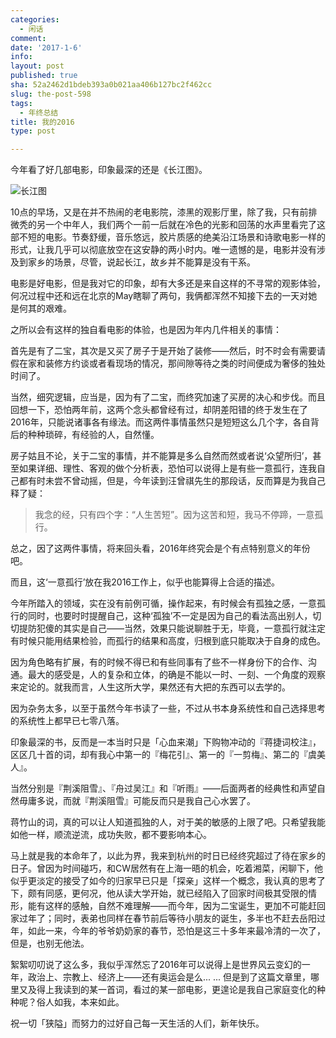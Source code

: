```yaml
---
categories:
  - 闲话
comment: 
date: '2017-1-6'
info: 
layout: post
published: true
sha: 52a2462d1bdeb393a0b021aa406b127bc2f462cc
slug: the-post-598
tags:
  - 年终总结
title: 我的2016
type: post

---
```

今年看了好几部电影，印象最深的还是《长江图》。

![长江图](http://i340.photobucket.com/albums/o350/claudxiao/p2379966226_zpszni9y0rp.png)

10点的早场，又是在并不热闹的老电影院，漆黑的观影厅里，除了我，只有前排微秃的另一个中年人，我们两个一前一后就在冷色的光影和回荡的水声里看完了这部不短的电影。节奏舒缓，音乐悠远，胶片质感的绝美沿江场景和诗歌电影一样的形式，让我几乎可以彻底放空在这安静的两小时内。唯一遗憾的是，电影并没有涉及到家乡的场景，尽管，说起长江，故乡并不能算是没有干系。

电影是好电影，但是我对它的印象，却有大多还是来自这样的不寻常的观影体验，何况过程中还和远在北京的May瞎聊了两句，我俩都浑然不知接下去的一天对她是何其的艰难。

之所以会有这样的独自看电影的体验，也是因为年内几件相关的事情： 

首先是有了二宝，其次是又买了房子于是开始了装修——然后，时不时会有需要请假在家和装修方约谈或者看现场的情况，那间隙等待之类的时间便成为奢侈的独处时间了。

当然，细究逻辑，应当是，因为有了二宝，而终究加速了买房的决心和步伐。而且回想一下，恐怕两年前，这两个念头都曾经有过，却阴差阳错的终于发生在了2016年，只能说诸事各有缘法。而这两件事情虽然只是短短这么几个字，各自背后的种种琐碎，有经验的人，自然懂。

房子姑且不论，关于二宝的事情，并不能算是多么自然而然或者说‘众望所归’，甚至如果详细、理性、客观的做个分析表，恐怕可以说得上是有些一意孤行，连我自己都有时未尝不曾动摇，但是，今年读到汪曾祺先生的那段话，反而算是为我自己释了疑：

> 我念的经，只有四个字：“人生苦短”。因为这苦和短，我马不停蹄，一意孤行。

   

总之，因了这两件事情，将来回头看，2016年终究会是个有点特别意义的年份吧。

而且，这‘一意孤行’放在我2016工作上，似乎也能算得上合适的描述。

今年所踏入的领域，实在没有前例可循，操作起来，有时候会有孤独之感，一意孤行的同时，也要时时提醒自己，这种‘孤独’不一定是因为自己的看法高出别人，切切提防犯傻的其实是自己——当然，效果只能说聊胜于无，毕竟，一意孤行就注定有时候只能用结果检验，而孤行的结果和高度，归根到底只能取决于自身的成色。

因为角色略有扩展，有的时候不得已和有些同事有了些不一样身份下的合作、沟通。最大的感受是，人的复杂和立体，的确是不能以一时、一刻、一个角度的观察来定论的。就我而言，人生这所大学，果然还有大把的东西可以去学的。

因为杂务太多，以至于虽然今年书读了一些，不过从书本身系统性和自己选择思考的系统性上都早已七零八落。

印象最深的书，反而是一本当时只是「心血来潮」下购物冲动的『蒋捷词校注』，区区几十首的词，却有我心中第一的『梅花引』、第一的『一剪梅』、第二的『虞美人』。

当然分别是『荆溪阻雪』、『舟过吴江』和『听雨』——后面两者的经典性和声望自然毋庸多说，而就『荆溪阻雪』可能反而只是我自己心水罢了。

蒋竹山的词，真的可以让人知道孤独的人，对于美的敏感的上限了吧。只希望我能如他一样，顺流逆流，成功失败，都不要影响本心。

马上就是我的本命年了，以此为界，我来到杭州的时日已经终究超过了待在家乡的日子。曾因为时间碰巧，和CW居然有在上海一晤的机会，吃着湘菜，闲聊下，他似乎更淡定的接受了如今的归家早已只是「探亲」这样一个概念，我认真的思考了下，颇有同感，更何况，他从读大学开始，就已经陷入了回家时间极其受限的情形，能有这样的感触，自然不难理解——而今年，因为二宝诞生，更加不可能赶回家过年了；同时，表弟也同样在春节前后等待小朋友的诞生，多半也不赶去岳阳过年，如此一来，今年的爷爷奶奶家的春节，恐怕是这三十多年来最冷清的一次了，但是，也别无他法。

絮絮叨叨说了这么多，我似乎浑然忘了2016年可以说得上是世界风云变幻的一年，政治上、宗教上、经济上——还有奥运会是么... ... 但是到了这篇文章里，哪里又及得上我读到的某一首词，看过的某一部电影，更遑论是我自己家庭变化的种种呢？俗人如我，本来如此。

祝一切「狭隘」而努力的过好自己每一天生活的人们，新年快乐。





